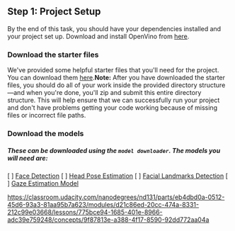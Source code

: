 ## Step 1: Project Setup



By the end of this task, you should have your dependencies installed and your project set up. Download and install OpenVino from [here](https://docs.openvinotoolkit.org/latest/index.html).

### Download the starter files

We've provided some helpful starter files that you'll need for the project. You can download them [here](https://video.udacity-data.com/topher/2020/April/5e974e37_starter/starter.zip).**Note:** After you have downloaded the starter files, you should do all of your work inside the provided directory structure—and when you're done, you'll zip and submit this entire directory structure. This will help ensure that we can successfully run your project and don't have problems getting your code working because of missing files or incorrect file paths.

### Download the models

##### These can be downloaded using the `model downloader`. The models you will need are:

[ ] [Face Detection](https://docs.openvinotoolkit.org/latest/_models_intel_face_detection_adas_binary_0001_description_face_detection_adas_binary_0001.html)
[ ] [Head Pose Estimation](https://docs.openvinotoolkit.org/latest/_models_intel_head_pose_estimation_adas_0001_description_head_pose_estimation_adas_0001.html)
[ ] [Facial Landmarks Detection](https://docs.openvinotoolkit.org/latest/_models_intel_landmarks_regression_retail_0009_description_landmarks_regression_retail_0009.html)
[ ] [Gaze Estimation Model](https://docs.openvinotoolkit.org/latest/_models_intel_gaze_estimation_adas_0002_description_gaze_estimation_adas_0002.html)



https://classroom.udacity.com/nanodegrees/nd131/parts/eb4dbd0a-0512-45d6-93a3-81aa95b7a623/modules/d21c86ed-20cc-474a-8331-212c99e03668/lessons/775bce94-1685-401e-8966-adc39e759248/concepts/9f87813e-a388-4f17-8590-92dd772aa04a

